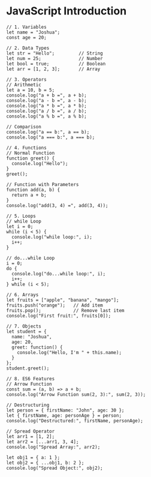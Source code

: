 <!DOCTYPE html>
<html>
<head>
  <title>JavaScript Introduction</title>
</head>
<body>
  <h1>JavaScript Introduction</h1>
  
    // 1. Variables
    let name = "Joshua";
    const age = 20;

    // 2. Data Types
    let str = "Hello";         // String
    let num = 25;              // Number
    let bool = true;           // Boolean
    let arr = [1, 2, 3];       // Array

    // 3. Operators
    // Arithmetic
    let a = 10, b = 5;
    console.log("a + b =", a + b);
    console.log("a - b =", a - b);
    console.log("a * b =", a * b);
    console.log("a / b =", a / b);
    console.log("a % b =", a % b);

    // Comparison
    console.log("a == b:", a == b);
    console.log("a === b:", a === b);

    // 4. Functions
    // Normal Function
    function greet() {
      console.log("Hello");
    }
    greet();

    // Function with Parameters
    function add(a, b) {
      return a + b;
    }
    console.log("add(3, 4) =", add(3, 4));

    // 5. Loops
    // while Loop
    let i = 0;
    while (i < 5) {
      console.log("while loop:", i);
      i++;
    }

    // do...while Loop
    i = 0;
    do {
      console.log("do...while loop:", i);
      i++;
    } while (i < 5);

    // 6. Arrays
    let fruits = ["apple", "banana", "mango"];
    fruits.push("orange");   // Add item
    fruits.pop();            // Remove last item
    console.log("First fruit:", fruits[0]);

    // 7. Objects
    let student = {
      name: "Joshua",
      age: 20,
      greet: function() {
        console.log("Hello, I'm " + this.name);
      }
    };
    student.greet();

    // 8. ES6 Features
    // Arrow Function
    const sum = (a, b) => a + b;
    console.log("Arrow Function sum(2, 3):", sum(2, 3));

    // Destructuring
    let person = { firstName: "John", age: 30 };
    let { firstName, age: personAge } = person;
    console.log("Destructured:", firstName, personAge);

    // Spread Operator
    let arr1 = [1, 2];
    let arr2 = [...arr1, 3, 4];
    console.log("Spread Array:", arr2);

    let obj1 = { a: 1 };
    let obj2 = { ...obj1, b: 2 };
    console.log("Spread Object:", obj2);
  </script>
</body>
</html>
